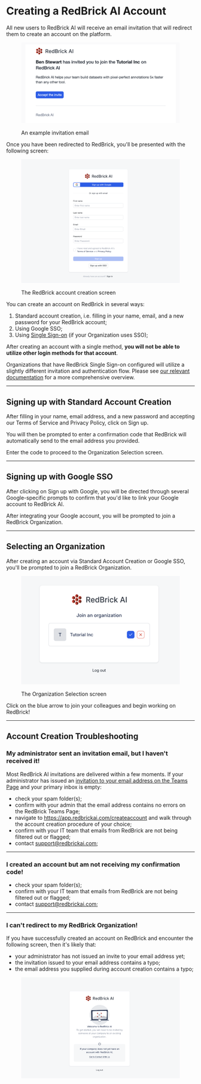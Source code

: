 # Creating a RedBrick AI Account

All new users to RedBrick AI will receive an email invitation that will redirect them to create an account on the platform.

<figure><img src="../.gitbook/assets/CleanShot 2024-12-16 at 15.19.40@2x.png" alt="" width="563"><figcaption><p>An example invitation email</p></figcaption></figure>

Once you have been redirected to RedBrick, you'll be presented with the following screen:

<figure><img src="../.gitbook/assets/CleanShot 2024-12-16 at 15.21.07@2x.png" alt=""><figcaption><p>The RedBrick account creation screen</p></figcaption></figure>

You can create an account on RedBrick in several ways:

1. Standard account creation, i.e. filling in your name, email, and a new password for your RedBrick account;
2. Using Google SSO;
3. Using [Single Sign-on](../organizations/inviting-your-team/single-sign-on.md) (if your Organization uses SSO);

After creating an account with a single method, **you will not be able to utilize other login methods for that account**.&#x20;

Organizations that have RedBrick Single Sign-on configured will utilize a slightly different invitation and authentication flow. Please see [our relevant documentation](../organizations/inviting-your-team/single-sign-on.md) for a more comprehensive overview.

***

## Signing up with Standard Account Creation

After filling in your name, email address, and a new password and accepting our Terms of Service and Privacy Policy, click on Sign up.

You will then be prompted to enter a confirmation code that RedBrick will automatically send to the email address you provided.

Enter the code to proceed to the Organization Selection screen.

***

## Signing up with Google SSO

After clicking on Sign up with Google, you will be directed through several Google-specific prompts to confirm that you'd like to link your Google account to RedBrick AI.

After integrating your Google account, you will be prompted to join a RedBrick Organization.

***

## Selecting an Organization

After creating an account via Standard Account Creation or Google SSO, you'll be prompted to join a RedBrick Organization.

<figure><img src="../.gitbook/assets/CleanShot 2024-12-16 at 15.38.11@2x.png" alt="" width="563"><figcaption><p>The Organization Selection screen</p></figcaption></figure>

Click on the blue arrow to join your colleagues and begin working on RedBrick!

***

## Account Creation Troubleshooting&#x20;

### My administrator sent an invitation email, but I haven't received it!

Most RedBrick AI invitations are delivered within a few moments. If your administrator has issued an [invitation to your email address on the Teams Page](../organizations/inviting-your-team/) and your primary inbox is empty:

* check your spam folder(s);
* confirm with your admin that the email address contains no errors on the RedBrick Teams Page;
* navigate to https://app.redbrickai.com/createaccount and walk through the account creation procedure of your choice;
* confirm with your IT team that emails from RedBrick are not being filtered out or flagged;
* contact support@redbrickai.com;

***

### I created an account but am not receiving my confirmation code!

* check your spam folder(s);
* confirm with your IT team that emails from RedBrick are not being filtered out or flagged;
* contact support@redbrickai.com;

***

### I can't redirect to my RedBrick Organization!

If you have successfully created an account on RedBrick and encounter the following screen, then it's likely that:

* your administrator has not issued an invite to your email address yet;
* the invitation issued to your email address contains a typo;
* the email address you supplied during account creation contains a typo;

<figure><img src="../.gitbook/assets/CleanShot 2024-12-16 at 15.31.29@2x.png" alt=""><figcaption></figcaption></figure>
